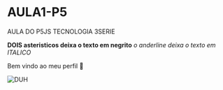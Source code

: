 # AULA1-P5
AULA DO P5JS TECNOLOGIA 3SERIE 

**DOIS asteristicos deixa o texto em negrito**
_o anderline deixa o texto em ITALICO_

Bem vindo ao meu perfil 🚗


![DUH](https://media1.tenor.com/m/MxOJ1quMwUoAAAAC/duh-ashley-olsen.gif)
